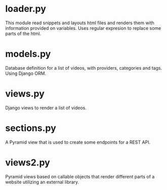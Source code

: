 # loader.py
This module read snippets and layouts html files and renders them with information
provided on variables. Uses regular expresion to replace some parts of the html.

# models.py
Database definition for a list of videos, with providers, categories and tags.
Using Django ORM.

# views.py
Django views to render a list of videos.

# sections.py
A Pyramid view that is used to create some endpoints for a REST API.

# views2.py
Pyramid views based on callable objects that render different parts of a website
utilizing an external library.